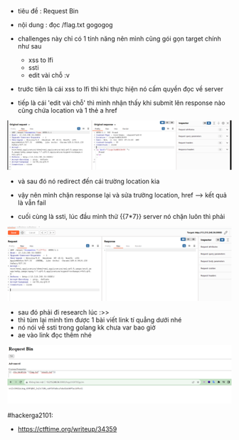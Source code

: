 - tiêu đề : Request Bin
- nội dung : đọc /flag.txt gogogog

- challenges này chỉ có 1 tính năng nên mình cũng gói gọn target chính như sau 
   + xss to lfi 
   + ssti
   + edit vài chỗ :v 

- trước tiên là cái xss to lfi thì khi thực hiện nó cấm quyền đọc về server 
- tiếp là cái 'edit vài chỗ' thì mình nhận thấy khi submit lên response nào cũng chứa location và 1 thẻ a href

![Alt text](<../image/47.4.png>)

- và sau đó nó redirect đến cái trường location kia 
- vậy nên mình chặn response lại và sửa trường location, href 
--> kết quả là vẫn fail 

- cuối cùng là ssti, lúc đầu mình thử {{7*7}} server nó chặn luôn thì phải 

![Alt text](<../image/47.1.png>)

- sau đó phải đi research lúc :>> 
- thì túm lại mình tìm được 1 bài viết link tí quẳng dưới nhé 
- nó nói về ssti trong golang kk chưa var bao giờ 
- ae vào link đọc thêm nhé 

![Alt text](<../image/47.2.png>)
![Alt text](<../image/47.3.png>)

#hackerga2101: 
- https://ctftime.org/writeup/34359